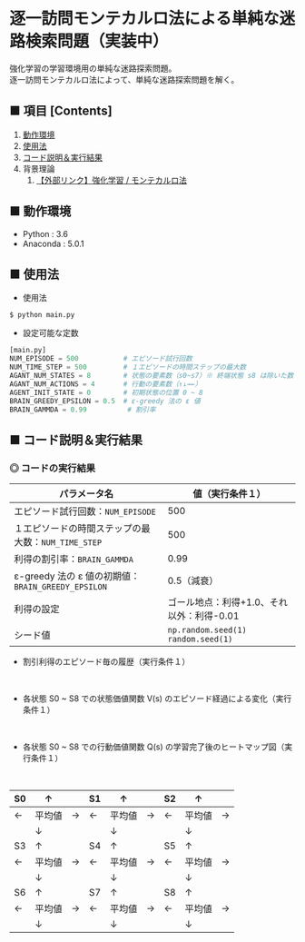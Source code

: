 # 逐一訪問モンテカルロ法による単純な迷路検索問題（実装中）
強化学習の学習環境用の単純な迷路探索問題。<br>
逐一訪問モンテカルロ法によって、単純な迷路探索問題を解く。<br>

## ■ 項目 [Contents]
1. [動作環境](#動作環境)
1. [使用法](#使用法)
1. [コード説明＆実行結果](#コード説明＆実行結果)
1. 背景理論
    1. [【外部リンク】強化学習 / モンテカルロ法](https://github.com/Yagami360/My_NoteBook/blob/master/%E6%83%85%E5%A0%B1%E5%B7%A5%E5%AD%A6/%E6%83%85%E5%A0%B1%E5%B7%A5%E5%AD%A6_%E6%A9%9F%E6%A2%B0%E5%AD%A6%E7%BF%92_%E5%BC%B7%E5%8C%96%E5%AD%A6%E7%BF%92.md#%E3%83%A2%E3%83%B3%E3%83%86%E3%82%AB%E3%83%AB%E3%83%AD%E6%B3%95)


## ■ 動作環境

- Python : 3.6
- Anaconda : 5.0.1

## ■ 使用法

- 使用法
```
$ python main.py
```

- 設定可能な定数
```python
[main.py]
NUM_EPISODE = 500           # エピソード試行回数
NUM_TIME_STEP = 500         # １エピソードの時間ステップの最大数
AGANT_NUM_STATES = 8        # 状態の要素数（s0~s7）※ 終端状態 s8 は除いた数
AGANT_NUM_ACTIONS = 4       # 行動の要素数（↑↓→←）
AGENT_INIT_STATE = 0        # 初期状態の位置 0 ~ 8
BRAIN_GREEDY_EPSILON = 0.5  # ε-greedy 法の ε 値
BRAIN_GAMMDA = 0.99          # 割引率
```

<a id="コード説明＆実行結果"></a>

## ■ コード説明＆実行結果

### ◎ コードの実行結果

|パラメータ名|値（実行条件１）|
|---|---|
|エピソード試行回数：`NUM_EPISODE`|500|
|１エピソードの時間ステップの最大数：`NUM_TIME_STEP`|500|
|利得の割引率：`BRAIN_GAMMDA`|0.99|
|ε-greedy 法の ε 値の初期値：`BRAIN_GREEDY_EPSILON`|0.5（減衰）|
|利得の設定|ゴール地点：利得+1.0、それ以外：利得-0.01|
|シード値|`np.random.seed(1)`<br>`random.seed(1)`|←|

- 割引利得のエピソード毎の履歴（実行条件１）
<br>

- 各状態 S0 ~ S8 での状態価値関数 V(s) のエピソード経過による変化（実行条件１）<br>
<br>

- 各状態 S0 ~ S8 での行動価値関数 Q(s) の学習完了後のヒートマップ図（実行条件１）<br>
<br>

|S0|↑||S1|↑||S2|↑||
|---|---|---|---|---|---|---|---|---|
|←|平均値|→|←|平均値|→|←|平均値|→|
||↓|||↓|||↓||
|S3|↑||S4|↑||S5|↑||
|←|平均値|→|←|平均値|→|←|平均値|→|
||↓|||↓|||↓||
|S6|↑||S7|↑||S8|↑||
|←|平均値|→|←|平均値|→|←|平均値|→|
||↓|||↓|||↓||

